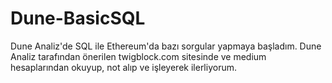 # Dune-BasicSQL
Dune Analiz'de SQL ile Ethereum'da bazı sorgular yapmaya başladım. Dune Analiz tarafından önerilen twigblock.com sitesinde ve  medium hesaplarından okuyup, not alıp ve işleyerek ilerliyorum. 
